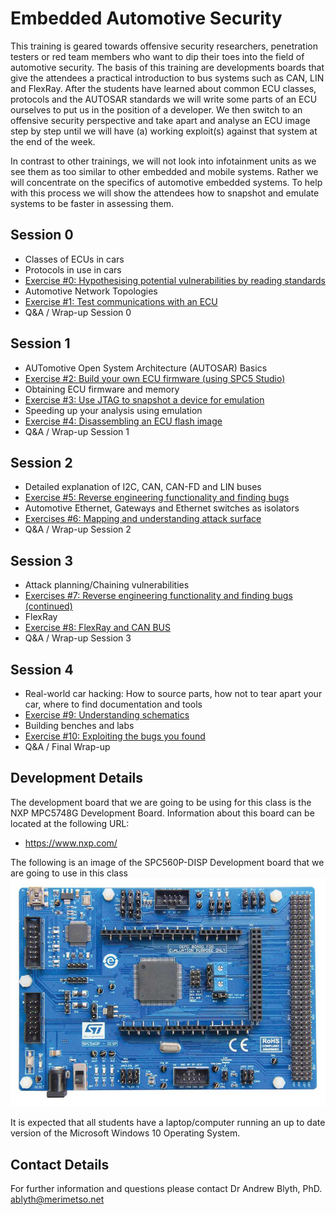 # Embedded Automotive Security

This training is geared towards offensive security researchers, penetration testers or red team members who want to dip their toes into the field of automotive security. The basis of this training are developments boards that give the attendees a practical introduction to bus systems such as CAN, LIN and FlexRay. After the students have learned about common ECU classes, protocols and the AUTOSAR standards we will write some parts of an ECU ourselves to put us in the position of a developer. We then switch to an offensive security perspective and take apart and analyse an ECU image step by step until we will have (a) working exploit(s) against that system at the end of the week.

In contrast to other trainings, we will not look into infotainment units as we see them as too similar to other embedded and mobile systems. Rather we will concentrate on the specifics of automotive embedded systems. To help with this process we will show the attendees how to snapshot and emulate systems to be faster in assessing them.

## Session 0

* Classes of ECUs in cars
* Protocols in use in cars
* [Exercise #0: Hypothesising potential vulnerabilities by reading standards](https://github.com/Merimetso-Code/EmbeddedAutomotiveSecurity/blob/main/Exercise0.md)
* Automotive Network Topologies
* [Exercise #1: Test communications with an ECU](https://github.com/Merimetso-Code/EmbeddedAutomotiveSecurity/blob/main/Exercise1.md)
* Q&A / Wrap-up Session 0

## Session 1
* AUTomotive Open System Architecture (AUTOSAR) Basics
* [Exercise #2: Build your own ECU firmware (using SPC5 Studio)](https://github.com/Merimetso-Code/EmbeddedAutomotiveSecurity/blob/main/Exercise2.md)
* Obtaining ECU firmware and memory
* [Exercise #3: Use JTAG to snapshot a device for emulation](https://github.com/Merimetso-Code/EmbeddedAutomotiveSecurity/blob/main/Exercise3.md)
* Speeding up your analysis using emulation
* [Exercise #4: Disassembling an ECU flash image](https://github.com/Merimetso-Code/EmbeddedAutomotiveSecurity/blob/main/Exercise4.md)
* Q&A / Wrap-up Session 1

## Session 2

* Detailed explanation of I2C, CAN, CAN-FD and LIN buses
* [Exercise #5: Reverse engineering functionality and finding bugs](https://github.com/Merimetso-Code/EmbeddedAutomotiveSecurity/blob/main/Exercise5.md)
* Automotive Ethernet, Gateways and Ethernet switches as isolators
* [Exercises #6: Mapping and understanding attack surface](https://github.com/Merimetso-Code/EmbeddedAutomotiveSecurity/blob/main/Exercise6.md)
* Q&A / Wrap-up Session 2

## Session 3

* Attack planning/Chaining vulnerabilities
* [Exercises #7: Reverse engineering functionality and finding bugs (continued)](https://github.com/Merimetso-Code/EmbeddedAutomotiveSecurity/blob/main/Exercise7.md)
* FlexRay
* [Exercise #8: FlexRay and CAN BUS](https://github.com/Merimetso-Code/EmbeddedAutomotiveSecurity/blob/main/Exercise8.md)
* Q&A / Wrap-up Session 3

## Session 4
* Real-world car hacking: How to source parts, how not to tear apart your car, where to find documentation and tools
* [Exercise #9: Understanding schematics](https://github.com/Merimetso-Code/EmbeddedAutomotiveSecurity/blob/main/Exercise9.md)
* Building benches and labs
* [Exercise #10: Exploiting the bugs you found](https://github.com/Merimetso-Code/EmbeddedAutomotiveSecurity/blob/main/Exercise10.md)
* Q&A / Final Wrap-up

## Development Details

The development board that we are going to be using for this class is the NXP MPC5748G Development Board. Information about this board can be located at the following URL:

* https://www.nxp.com/

The following is an image of the SPC560P-DISP Development board that we are going to use in this class
![SPC560P](2520506-40.jpg)

It is expected that all students have a laptop/computer running an up to date version of the Microsoft Windows 10 Operating System.

## Contact Details

For further information and questions please contact Dr Andrew Blyth, PhD. <ablyth@merimetso.net>
